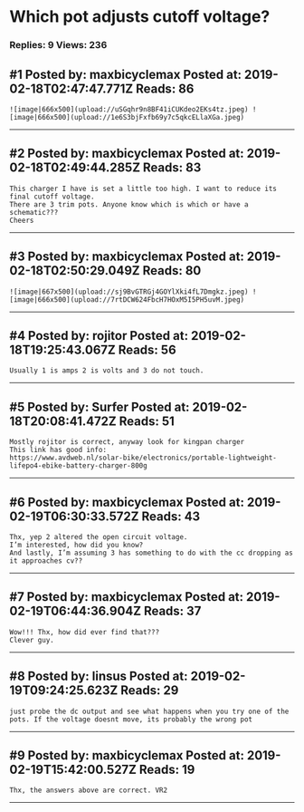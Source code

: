 # Which pot adjusts cutoff voltage?

### Replies: 9 Views: 236

## \#1 Posted by: maxbicyclemax Posted at: 2019-02-18T02:47:47.771Z Reads: 86

```
![image|666x500](upload://uSGqhr9n8BF41iCUKdeo2EKs4tz.jpeg) ![image|666x500](upload://1e6S3bjFxfb69y7c5qkcELlaXGa.jpeg)
```

---
## \#2 Posted by: maxbicyclemax Posted at: 2019-02-18T02:49:44.285Z Reads: 83

```
This charger I have is set a little too high. I want to reduce its final cutoff voltage.
There are 3 trim pots. Anyone know which is which or have a schematic???
Cheers
```

---
## \#3 Posted by: maxbicyclemax Posted at: 2019-02-18T02:50:29.049Z Reads: 80

```
![image|667x500](upload://sj9BvGTRGj4GOYlXki4fL7Dmgkz.jpeg) ![image|666x500](upload://7rtDCW624FbcH7HOxM5I5PH5uvM.jpeg)
```

---
## \#4 Posted by: rojitor Posted at: 2019-02-18T19:25:43.067Z Reads: 56

```
Usually 1 is amps 2 is volts and 3 do not touch.
```

---
## \#5 Posted by: Surfer Posted at: 2019-02-18T20:08:41.472Z Reads: 51

```
Mostly rojitor is correct, anyway look for kingpan charger 
This link has good info:
https://www.avdweb.nl/solar-bike/electronics/portable-lightweight-lifepo4-ebike-battery-charger-800g
```

---
## \#6 Posted by: maxbicyclemax Posted at: 2019-02-19T06:30:33.572Z Reads: 43

```
Thx, yep 2 altered the open circuit voltage.
I’m interested, how did you know?
And lastly, I’m assuming 3 has something to do with the cc dropping as it approaches cv??
```

---
## \#7 Posted by: maxbicyclemax Posted at: 2019-02-19T06:44:36.904Z Reads: 37

```
Wow!!! Thx, how did ever find that???
Clever guy.
```

---
## \#8 Posted by: linsus Posted at: 2019-02-19T09:24:25.623Z Reads: 29

```
just probe the dc output and see what happens when you try one of the pots. If the voltage doesnt move, its probably the wrong pot
```

---
## \#9 Posted by: maxbicyclemax Posted at: 2019-02-19T15:42:00.527Z Reads: 19

```
Thx, the answers above are correct. VR2
```

---
